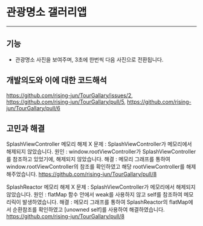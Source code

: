 # 관광명소 갤러리앱
----

## 기능
- 관광명소 사진을 보여주며, 3초에 한번씩 다음 사진으로 전환됩니다.

## 개발의도와 이에 대한 코드해석
https://github.com/rising-jun/TourGallary/issues/2, 
https://github.com/rising-jun/TourGallary/pull/5, 
https://github.com/rising-jun/TourGallary/pull/6

## 고민과 해결
SplashViewController 메모리 해제 X
문제 : SplashViewController가 메모리에서 해제되지 않았습니다.
원인 : window.rootViewController가 SplashViewController를 참조하고 있었기에, 해제되지 않았습니다.
해결 : 메모리 그래프를 통하여 window.rootViewController의 참조를 확인하였고 해당 rootViewController를 해제해주었습니다.
https://github.com/rising-jun/TourGallary/pull/8

SplashReactor 메모리 해제 X
문제 : SplashViewController가 메모리에서 해제되지 않았습니다.
원인 : flatMap 함수 안에서 weak를 사용하지 않고 self를 참조하여 메모리릭이 발생하였습니다.
해결 : 메모리 그래프를 통하여 SplashReactor의 flatMap에서 순환참조를 확인하였고 [unowned self]를 사용하여 해결하였습니다.
https://github.com/rising-jun/TourGallary/pull/8

